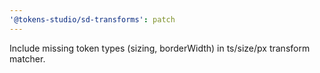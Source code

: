 ```yaml
---
'@tokens-studio/sd-transforms': patch
---
```


Include missing token types (sizing, borderWidth) in ts/size/px transform matcher.

